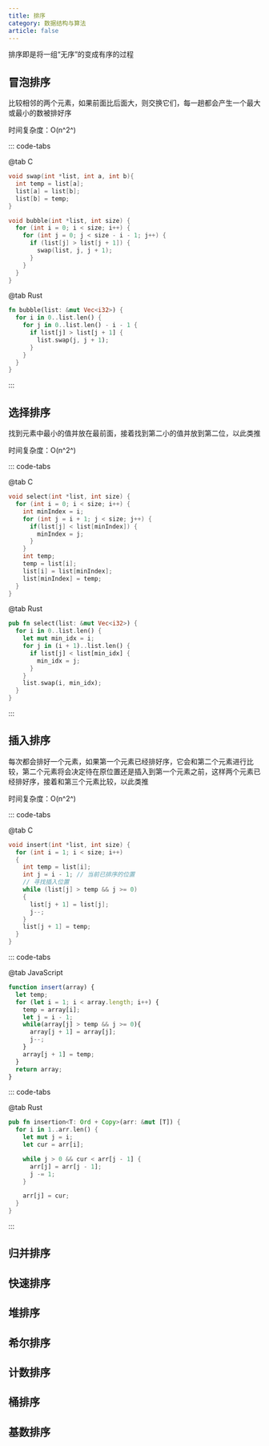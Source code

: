 ```yaml
---
title: 排序
category: 数据结构与算法
article: false
---
```


排序即是将一组“无序”的变成有序的过程

## 冒泡排序

比较相邻的两个元素，如果前面比后面大，则交换它们，每一趟都会产生一个最大或最小的数被排好序

时间复杂度：O(n^2^)

::: code-tabs

@tab C

```c
void swap(int *list, int a, int b){
  int temp = list[a];
  list[a] = list[b];
  list[b] = temp;
}

void bubble(int *list, int size) {
  for (int i = 0; i < size; i++) {
    for (int j = 0; j < size - i - 1; j++) {
      if (list[j] > list[j + 1]) {
        swap(list, j, j + 1);
      }
    }
  }
}
```

@tab Rust

```rust
fn bubble(list: &mut Vec<i32>) {
  for i in 0..list.len() {
    for j in 0..list.len() - i - 1 {
      if list[j] > list[j + 1] {
        list.swap(j, j + 1);
      }
    }
  }
}
```

:::

## 选择排序

找到元素中最小的值并放在最前面，接着找到第二小的值并放到第二位，以此类推

时间复杂度：O(n^2^)

::: code-tabs

@tab C

```c
void select(int *list, int size) {
  for (int i = 0; i < size; i++) {
    int minIndex = i;
    for (int j = i + 1; j < size; j++) {
      if(list[j] < list[minIndex]) {
        minIndex = j;
      }
    }
    int temp;
    temp = list[i];
    list[i] = list[minIndex];
    list[minIndex] = temp;
  }
}
```

@tab Rust

```rust
pub fn select(list: &mut Vec<i32>) {
  for i in 0..list.len() {
    let mut min_idx = i;
    for j in (i + 1)..list.len() {
      if list[j] < list[min_idx] {
        min_idx = j;
      }
    }
    list.swap(i, min_idx);
  }
}
```

:::

## 插入排序

每次都会排好一个元素，如果第一个元素已经排好序，它会和第二个元素进行比较，第二个元素将会决定待在原位置还是插入到第一个元素之前，这样两个元素已经排好序，接着和第三个元素比较，以此类推

时间复杂度：O(n^2^)

::: code-tabs

@tab C

```c
void insert(int *list, int size) {
  for (int i = 1; i < size; i++)
  {
    int temp = list[i];
    int j = i - 1; // 当前已排序的位置
    // 寻找插入位置
    while (list[j] > temp && j >= 0)
    {
      list[j + 1] = list[j];
      j--;
    }
    list[j + 1] = temp;
  }
}
```

::: code-tabs

@tab JavaScript

```js
function insert(array) {
  let temp;
  for (let i = 1; i < array.length; i++) {
    temp = array[i];
    let j = i - 1; 
    while(array[j] > temp && j >= 0){
      array[j + 1] = array[j];
      j--;
    }
    array[j + 1] = temp;
  }
  return array;
}
```

::: code-tabs

@tab Rust

```rust
pub fn insertion<T: Ord + Copy>(arr: &mut [T]) {
  for i in 1..arr.len() {
    let mut j = i;
    let cur = arr[i];

    while j > 0 && cur < arr[j - 1] {
      arr[j] = arr[j - 1];
      j -= 1;
    }

    arr[j] = cur;
  }
}
```

:::

## 归并排序

## 快速排序

## 堆排序

## 希尔排序

## 计数排序

## 桶排序

## 基数排序
